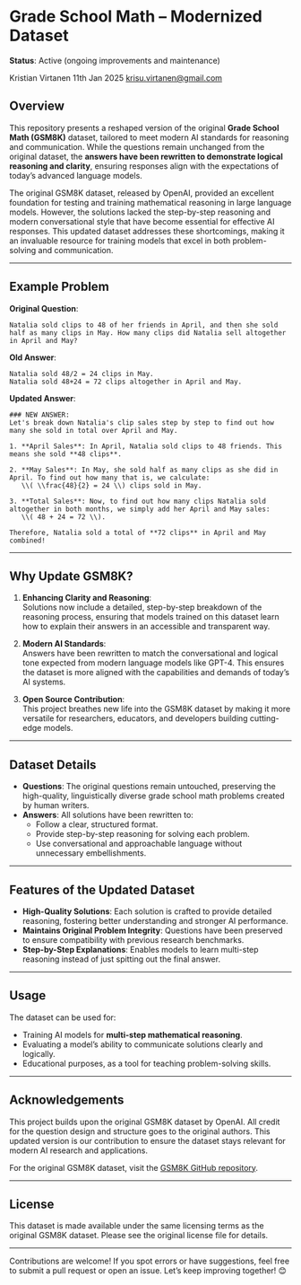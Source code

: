 # Grade School Math – Modernized Dataset

**Status**: Active (ongoing improvements and maintenance)

Kristian Virtanen
11th Jan 2025
krisu.virtanen@gmail.com

## Overview

This repository presents a reshaped version of the original **Grade School Math (GSM8K)** dataset, tailored to meet modern AI standards for reasoning and communication. While the questions remain unchanged from the original dataset, the **answers have been rewritten to demonstrate logical reasoning and clarity**, ensuring responses align with the expectations of today’s advanced language models.

The original GSM8K dataset, released by OpenAI, provided an excellent foundation for testing and training mathematical reasoning in large language models. However, the solutions lacked the step-by-step reasoning and modern conversational style that have become essential for effective AI responses. This updated dataset addresses these shortcomings, making it an invaluable resource for training models that excel in both problem-solving and communication.

---

## Example Problem

**Original Question**:
```
Natalia sold clips to 48 of her friends in April, and then she sold half as many clips in May. How many clips did Natalia sell altogether in April and May?
```

**Old Answer**:
```
Natalia sold 48/2 = 24 clips in May.
Natalia sold 48+24 = 72 clips altogether in April and May.
```

**Updated Answer**:
```
### NEW ANSWER:
Let's break down Natalia's clip sales step by step to find out how many she sold in total over April and May.

1. **April Sales**: In April, Natalia sold clips to 48 friends. This means she sold **48 clips**.

2. **May Sales**: In May, she sold half as many clips as she did in April. To find out how many that is, we calculate:
   \\( \\frac{48}{2} = 24 \\) clips sold in May.

3. **Total Sales**: Now, to find out how many clips Natalia sold altogether in both months, we simply add her April and May sales:
   \\( 48 + 24 = 72 \\).

Therefore, Natalia sold a total of **72 clips** in April and May combined!
```
---

## Why Update GSM8K?

1. **Enhancing Clarity and Reasoning**:  
   Solutions now include a detailed, step-by-step breakdown of the reasoning process, ensuring that models trained on this dataset learn how to explain their answers in an accessible and transparent way.

2. **Modern AI Standards**:  
   Answers have been rewritten to match the conversational and logical tone expected from modern language models like GPT-4. This ensures the dataset is more aligned with the capabilities and demands of today’s AI systems.

3. **Open Source Contribution**:  
   This project breathes new life into the GSM8K dataset by making it more versatile for researchers, educators, and developers building cutting-edge models.

---

## Dataset Details

- **Questions**: The original questions remain untouched, preserving the high-quality, linguistically diverse grade school math problems created by human writers.
- **Answers**: All solutions have been rewritten to:
  - Follow a clear, structured format.
  - Provide step-by-step reasoning for solving each problem.
  - Use conversational and approachable language without unnecessary embellishments.

---

## Features of the Updated Dataset

- **High-Quality Solutions**: Each solution is crafted to provide detailed reasoning, fostering better understanding and stronger AI performance.
- **Maintains Original Problem Integrity**: Questions have been preserved to ensure compatibility with previous research benchmarks.
- **Step-by-Step Explanations**: Enables models to learn multi-step reasoning instead of just spitting out the final answer.

---

## Usage

The dataset can be used for:
- Training AI models for **multi-step mathematical reasoning**.
- Evaluating a model’s ability to communicate solutions clearly and logically.
- Educational purposes, as a tool for teaching problem-solving skills.

---

## Acknowledgements

This project builds upon the original GSM8K dataset by OpenAI. All credit for the question design and structure goes to the original authors. This updated version is our contribution to ensure the dataset stays relevant for modern AI research and applications.

For the original GSM8K dataset, visit the [GSM8K GitHub repository](https://github.com/openai/grade-school-math).

---

## License

This dataset is made available under the same licensing terms as the original GSM8K dataset. Please see the original license file for details.

---

Contributions are welcome! If you spot errors or have suggestions, feel free to submit a pull request or open an issue. Let’s keep improving together! 😊
